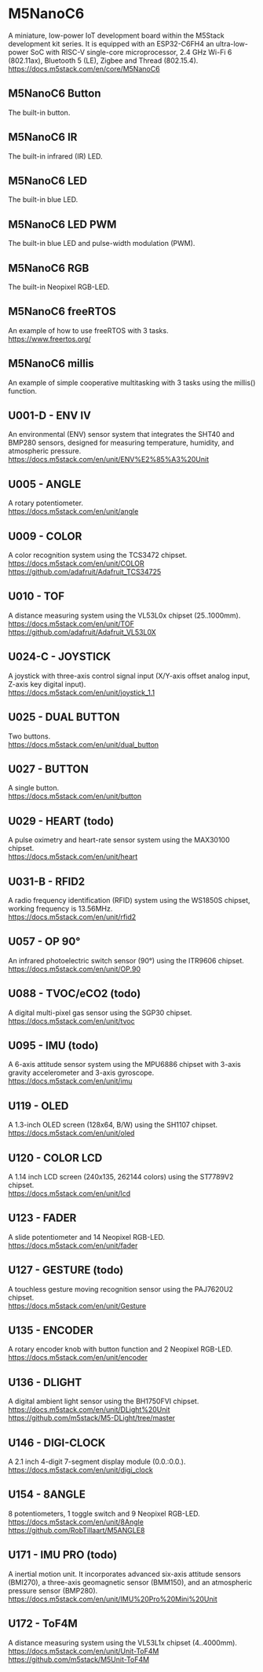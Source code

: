 # M5NanoC6 #
A miniature, low-power IoT development board within the M5Stack development kit series. It is equipped with an ESP32-C6FH4 an ultra-low-power SoC with RISC-V single-core microprocessor, 2.4 GHz Wi-Fi 6 (802.11ax), Bluetooth 5 (LE), Zigbee and Thread (802.15.4).  
https://docs.m5stack.com/en/core/M5NanoC6
## M5NanoC6 Button ##
The built-in button.  
## M5NanoC6 IR ##
The built-in infrared (IR) LED.  
## M5NanoC6 LED ##
The built-in blue LED.  
## M5NanoC6 LED PWM ##
The built-in blue LED and pulse-width modulation (PWM).  
## M5NanoC6 RGB ##
The built-in Neopixel RGB-LED.  
## M5NanoC6 freeRTOS ##
An example of how to use freeRTOS with 3 tasks.  
https://www.freertos.org/
## M5NanoC6 millis ##
An example of simple cooperative multitasking with 3 tasks using the millis() function.  
## U001-D - ENV IV ##
An environmental (ENV) sensor system that integrates the SHT40 and BMP280 sensors, designed for measuring temperature, humidity, and atmospheric pressure.  
https://docs.m5stack.com/en/unit/ENV%E2%85%A3%20Unit
## U005 - ANGLE ##
A rotary potentiometer.  
https://docs.m5stack.com/en/unit/angle
## U009 - COLOR ##
A color recognition system using the TCS3472 chipset.  
https://docs.m5stack.com/en/unit/COLOR  
https://github.com/adafruit/Adafruit_TCS34725
## U010 - TOF ##
A distance measuring system using the VL53L0x chipset (25..1000mm).  
https://docs.m5stack.com/en/unit/TOF  
https://github.com/adafruit/Adafruit_VL53L0X
## U024-C - JOYSTICK ##
A joystick with three-axis control signal input (X/Y-axis offset analog input, Z-axis key digital input).  
https://docs.m5stack.com/en/unit/joystick_1.1
## U025 - DUAL BUTTON ##
Two buttons.  
https://docs.m5stack.com/en/unit/dual_button
## U027 - BUTTON ##
A single button.  
https://docs.m5stack.com/en/unit/button
## U029 - HEART (todo) ##
A pulse oximetry and heart-rate sensor system using the MAX30100 chipset.  
https://docs.m5stack.com/en/unit/heart
## U031-B - RFID2 ##
A radio frequency identification (RFID) system using the WS1850S chipset, working frequency is 13.56MHz.  
https://docs.m5stack.com/en/unit/rfid2
## U057 - OP 90° ##
An infrared photoelectric switch sensor (90°) using the ITR9606 chipset.  
https://docs.m5stack.com/en/unit/OP.90
## U088 - TVOC/eCO2 (todo) ##
A digital multi-pixel gas sensor using the SGP30 chipset.  
https://docs.m5stack.com/en/unit/tvoc
## U095 - IMU (todo) ##
A 6-axis attitude sensor system using the MPU6886 chipset with 3-axis gravity accelerometer and 3-axis gyroscope.  
https://docs.m5stack.com/en/unit/imu
## U119 - OLED ##
A 1.3-inch OLED screen (128x64, B/W) using the SH1107 chipset.  
https://docs.m5stack.com/en/unit/oled
## U120 - COLOR LCD ##
A 1.14 inch LCD screen (240x135, 262144 colors) using the ST7789V2 chipset.  
https://docs.m5stack.com/en/unit/lcd
## U123 - FADER ##
A slide potentiometer and 14 Neopixel RGB-LED.  
https://docs.m5stack.com/en/unit/fader
## U127 - GESTURE (todo) ##
A touchless gesture moving recognition sensor using the PAJ7620U2 chipset.  
https://docs.m5stack.com/en/unit/Gesture
## U135 - ENCODER ##
A rotary encoder knob with button function and 2 Neopixel RGB-LED.  
https://docs.m5stack.com/en/unit/encoder
## U136 - DLIGHT ##
A digital ambient light sensor using the BH1750FVI chipset.  
https://docs.m5stack.com/en/unit/DLight%20Unit  
https://github.com/m5stack/M5-DLight/tree/master
## U146 - DIGI-CLOCK ##
A 2.1 inch 4-digit 7-segment display module (0.0.:0.0.).  
https://docs.m5stack.com/en/unit/digi_clock
## U154 - 8ANGLE ##
8 potentiometers, 1 toggle switch and 9 Neopixel RGB-LED.  
https://docs.m5stack.com/en/unit/8Angle  
https://github.com/RobTillaart/M5ANGLE8
## U171 - IMU PRO (todo) ##
A inertial motion unit. It incorporates advanced six-axis attitude sensors (BMI270), a three-axis geomagnetic sensor (BMM150), and an atmospheric pressure sensor (BMP280).  
https://docs.m5stack.com/en/unit/IMU%20Pro%20Mini%20Unit
## U172 - ToF4M ##
A distance measuring system using the VL53L1x chipset (4..4000mm).  
https://docs.m5stack.com/en/unit/Unit-ToF4M  
https://github.com/m5stack/M5Unit-ToF4M
